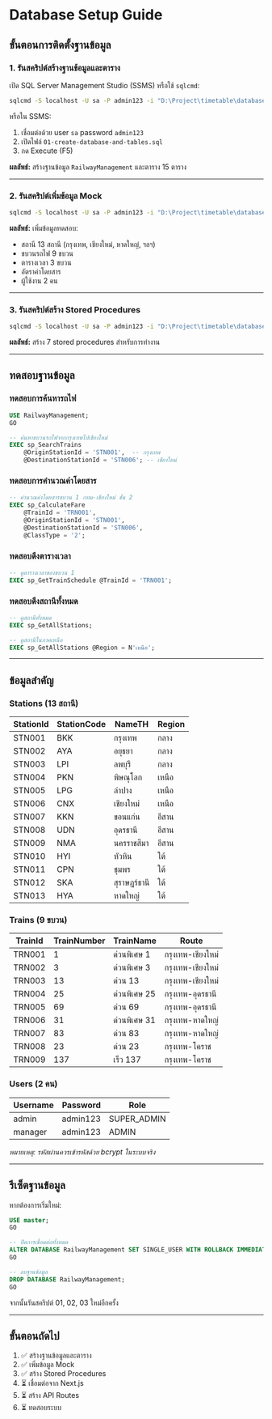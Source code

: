 # Database Setup Guide

## ขั้นตอนการติดตั้งฐานข้อมูล

### 1. รันสคริปต์สร้างฐานข้อมูลและตาราง

เปิด SQL Server Management Studio (SSMS) หรือใช้ `sqlcmd`:

```bash
sqlcmd -S localhost -U sa -P admin123 -i "D:\Project\timetable\database\01-create-database-and-tables.sql"
```

หรือใน SSMS:
1. เชื่อมต่อด้วย user `sa` password `admin123`
2. เปิดไฟล์ `01-create-database-and-tables.sql`
3. กด Execute (F5)

**ผลลัพธ์:** สร้างฐานข้อมูล `RailwayManagement` และตาราง 15 ตาราง

---

### 2. รันสคริปต์เพิ่มข้อมูล Mock

```bash
sqlcmd -S localhost -U sa -P admin123 -i "D:\Project\timetable\database\02-insert-mock-data.sql"
```

**ผลลัพธ์:** เพิ่มข้อมูลทดสอบ:
- สถานี 13 สถานี (กรุงเทพ, เชียงใหม่, หาดใหญ่, ฯลฯ)
- ขบวนรถไฟ 9 ขบวน
- ตารางเวลา 3 ขบวน
- อัตราค่าโดยสาร
- ผู้ใช้งาน 2 คน

---

### 3. รันสคริปต์สร้าง Stored Procedures

```bash
sqlcmd -S localhost -U sa -P admin123 -i "D:\Project\timetable\database\03-create-stored-procedures.sql"
```

**ผลลัพธ์:** สร้าง 7 stored procedures สำหรับการทำงาน

---

## ทดสอบฐานข้อมูล

### ทดสอบการค้นหารถไฟ

```sql
USE RailwayManagement;
GO

-- ค้นหาขบวนรถไฟจากกรุงเทพไปเชียงใหม่
EXEC sp_SearchTrains 
    @OriginStationId = 'STN001',  -- กรุงเทพ
    @DestinationStationId = 'STN006'; -- เชียงใหม่
```

### ทดสอบการคำนวณค่าโดยสาร

```sql
-- คำนวณค่าโดยสารขบวน 1 กทม-เชียงใหม่ ชั้น 2
EXEC sp_CalculateFare
    @TrainId = 'TRN001',
    @OriginStationId = 'STN001',
    @DestinationStationId = 'STN006',
    @ClassType = '2';
```

### ทดสอบดึงตารางเวลา

```sql
-- ดูตารางเวลาของขบวน 1
EXEC sp_GetTrainSchedule @TrainId = 'TRN001';
```

### ทดสอบดึงสถานีทั้งหมด

```sql
-- ดูสถานีทั้งหมด
EXEC sp_GetAllStations;

-- ดูสถานีในภาคเหนือ
EXEC sp_GetAllStations @Region = N'เหนือ';
```

---

## ข้อมูลสำคัญ

### Stations (13 สถานี)

| StationId | StationCode | NameTH | Region |
|-----------|-------------|---------|---------|
| STN001 | BKK | กรุงเทพ | กลาง |
| STN002 | AYA | อยุธยา | กลาง |
| STN003 | LPI | ลพบุรี | กลาง |
| STN004 | PKN | พิษณุโลก | เหนือ |
| STN005 | LPG | ลำปาง | เหนือ |
| STN006 | CNX | เชียงใหม่ | เหนือ |
| STN007 | KKN | ขอนแก่น | อีสาน |
| STN008 | UDN | อุดรธานี | อีสาน |
| STN009 | NMA | นครราชสีมา | อีสาน |
| STN010 | HYI | หัวหิน | ใต้ |
| STN011 | CPN | ชุมพร | ใต้ |
| STN012 | SKA | สุราษฎร์ธานี | ใต้ |
| STN013 | HYA | หาดใหญ่ | ใต้ |

### Trains (9 ขบวน)

| TrainId | TrainNumber | TrainName | Route |
|---------|-------------|-----------|--------|
| TRN001 | 1 | ด่วนพิเศษ 1 | กรุงเทพ-เชียงใหม่ |
| TRN002 | 3 | ด่วนพิเศษ 3 | กรุงเทพ-เชียงใหม่ |
| TRN003 | 13 | ด่วน 13 | กรุงเทพ-เชียงใหม่ |
| TRN004 | 25 | ด่วนพิเศษ 25 | กรุงเทพ-อุดรธานี |
| TRN005 | 69 | ด่วน 69 | กรุงเทพ-อุดรธานี |
| TRN006 | 31 | ด่วนพิเศษ 31 | กรุงเทพ-หาดใหญ่ |
| TRN007 | 83 | ด่วน 83 | กรุงเทพ-หาดใหญ่ |
| TRN008 | 23 | ด่วน 23 | กรุงเทพ-โคราช |
| TRN009 | 137 | เร็ว 137 | กรุงเทพ-โคราช |

### Users (2 คน)

| Username | Password | Role |
|----------|----------|------|
| admin | admin123 | SUPER_ADMIN |
| manager | admin123 | ADMIN |

*หมายเหตุ: รหัสผ่านควรเข้ารหัสด้วย bcrypt ในระบบจริง*

---

## รีเซ็ตฐานข้อมูล

หากต้องการเริ่มใหม่:

```sql
USE master;
GO

-- ปิดการเชื่อมต่อทั้งหมด
ALTER DATABASE RailwayManagement SET SINGLE_USER WITH ROLLBACK IMMEDIATE;
GO

-- ลบฐานข้อมูล
DROP DATABASE RailwayManagement;
GO
```

จากนั้นรันสคริปต์ 01, 02, 03 ใหม่อีกครั้ง

---

## ขั้นตอนถัดไป

1. ✅ สร้างฐานข้อมูลและตาราง
2. ✅ เพิ่มข้อมูล Mock
3. ✅ สร้าง Stored Procedures
4. ⏳ เชื่อมต่อจาก Next.js
5. ⏳ สร้าง API Routes
6. ⏳ ทดสอบระบบ
